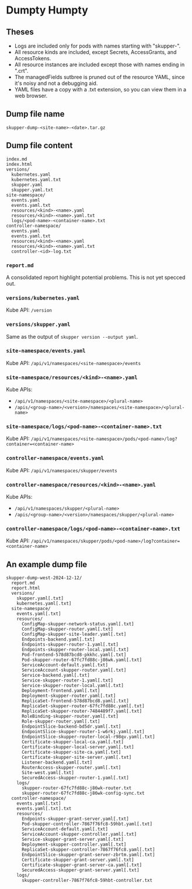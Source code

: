 # Dumpty Humpty

## Theses

- Logs are included only for pods with names starting with "skupper-".
- All resource kinds are included, except Secrets, AccessGrants, and
  AccessTokens.
- All resource instances are included except those with names ending
  in ".crt".
- The managedFields sutbree is pruned out of the resource YAML, since
  it's noisy and not a debugging aid.
- YAML files have a copy with a .txt extension, so you can view them
  in a web browser.

## Dump file name

`skupper-dump-<site-name>-<date>.tar.gz`

## Dump file content

~~~
index.md
index.html
versions/
  kubernetes.yaml
  kubernetes.yaml.txt
  skupper.yaml
  skupper.yaml.txt
site-namespace/
  events.yaml
  events.yaml.txt
  resources/<kind>-<name>.yaml
  resources/<kind>-<name>.yaml.txt
  logs/<pod-name>-<container-name>.txt
controller-namespace/
  events.yaml
  events.yaml.txt
  resources/<kind>-<name>.yaml
  resources/<kind>-<name>.yaml.txt
  controller-<id>-log.txt
~~~

### `report.md`

A consolidated report highlight potential problems.  This is not yet
specced out.

### `versions/kubernetes.yaml`

Kube API: `/version`

### `versions/skupper.yaml`

Same as the output of `skupper version --output yaml`.

### `site-namespace/events.yaml`

Kube API: `/api/v1/namespaces/<site-namespace>/events`

### `site-namespace/resources/<kind>-<name>.yaml`

Kube APIs:

 - `/api/v1/namespaces/<site-namespace>/<plural-name>`
 - `/apis/<group-name>/<version>/namespaces/<site-namespace>/<plural-name>`

### `site-namespace/logs/<pod-name>-<container-name>.txt`

Kube API: `/api/v1/namespaces/<site-namespace>/pods/<pod-name>/log?container=<container-name>`

### `controller-namespace/events.yaml`

Kube API: `/api/v1/namespaces/skupper/events`

### `controller-namespace/resources/<kind>-<name>.yaml`

Kube APIs:

 - `/api/v1/namespaces/skupper/<plural-name>`
 - `/apis/<group-name>/<version>/namespaces/skupper/<plural-name>`

### `controller-namespace/logs/<pod-name>-<container-name>.txt`

Kube API: `/api/v1/namespaces/skupper/pods/<pod-name>/log?container=<container-name>`

## An example dump file

~~~
skupper-dump-west-2024-12-12/
  report.md
  report.html
  versions/
    skupper.yaml[.txt]
    kubernetes.yaml[.txt]
  site-namespace/
    events.yaml[.txt]
    resources/
      ConfigMap-skupper-network-status.yaml[.txt]
      ConfigMap-skupper-router.yaml[.txt]
      ConfigMap-skupper-site-leader.yaml[.txt]
      Endpoints-backend.yaml[.txt]
      Endpoints-skupper-router-1.yaml[.txt]
      Endpoints-skupper-router-local.yaml[.txt]
      Pod-frontend-578d87bcd8-pkkhc.yaml[.txt]
      Pod-skupper-router-67fc7fd88c-j86wk.yaml[.txt]
      ServiceAccount-default.yaml[.txt]
      ServiceAccount-skupper-router.yaml[.txt]
      Service-backend.yaml[.txt]
      Service-skupper-router-1.yaml[.txt]
      Service-skupper-router-local.yaml[.txt]
      Deployment-frontend.yaml[.txt]
      Deployment-skupper-router.yaml[.txt]
      ReplicaSet-frontend-578d87bcd8.yaml[.txt]
      ReplicaSet-skupper-router-67fc7fd88c.yaml[.txt]
      ReplicaSet-skupper-router-7484489f7.yaml[.txt]
      RoleBinding-skupper-router.yaml[.txt]
      Role-skupper-router.yaml[.txt]
      EndpointSlice-backend-bd5dr.yaml[.txt]
      EndpointSlice-skupper-router-1-w6rkj.yaml[.txt]
      EndpointSlice-skupper-router-local-r98qv.yaml[.txt]
      Certificate-skupper-local-ca.yaml[.txt]
      Certificate-skupper-local-server.yaml[.txt]
      Certificate-skupper-site-ca.yaml[.txt]
      Certificate-skupper-site-server.yaml[.txt]
      Listener-backend.yaml[.txt]
      RouterAccess-skupper-router.yaml[.txt]
      Site-west.yaml[.txt]
      SecuredAccess-skupper-router-1.yaml[.txt]
    logs/
      skupper-router-67fc7fd88c-j86wk-router.txt
      skupper-router-67fc7fd88c-j86wk-config-sync.txt
  controller-namespace/
    events.yaml[.txt]
    events.yaml[.txt].txt
    resources/
      Endpoints-skupper-grant-server.yaml[.txt]
      Pod-skupper-controller-7867f76fc8-59hbt.yaml[.txt]
      ServiceAccount-default.yaml[.txt]
      ServiceAccount-skupper-controller.yaml[.txt]
      Service-skupper-grant-server.yaml[.txt]
      Deployment-skupper-controller.yaml[.txt]
      ReplicaSet-skupper-controller-7867f76fc8.yaml[.txt]
      EndpointSlice-skupper-grant-server-zbrtm.yaml[.txt]
      Certificate-skupper-grant-server.yaml[.txt]
      Certificate-skupper-grant-server-ca.yaml[.txt]
      SecuredAccess-skupper-grant-server.yaml[.txt]
    logs/
      skupper-controller-7867f76fc8-59hbt-controller.txt
~~~
